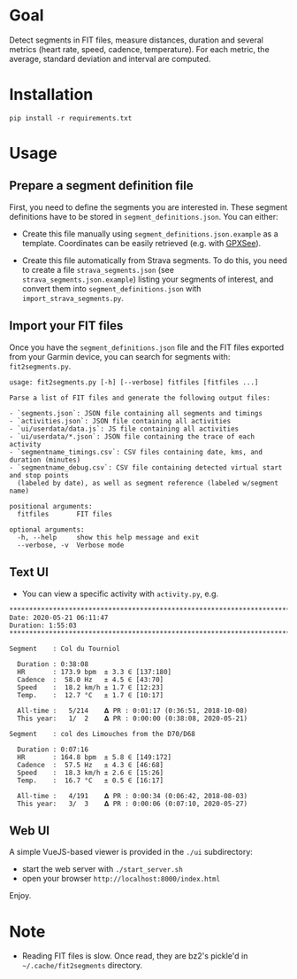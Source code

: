 # Goal

Detect segments in FIT files, measure distances, duration and several metrics
(heart rate, speed, cadence, temperature). For each metric, the average,
standard deviation and interval are computed.

# Installation

`pip install -r requirements.txt`

# Usage

## Prepare a segment definition file

First, you need to define the segments you are interested in. These segment
definitions have to be stored in `segment_definitions.json`. You can either:

- Create this file manually using `segment_definitions.json.example` as a
  template. Coordinates can be easily retrieved (e.g. with
  [GPXSee](https://www.gpxsee.org/)).

- Create this file automatically from Strava segments. To do this, you need to
  create a file `strava_segments.json` (see `strava_segments.json.example`)
  listing your segments of interest, and convert them into
  `segment_definitions.json` with `import_strava_segments.py`.

## Import your FIT files

Once you have the `segment_definitions.json` file and the FIT files exported
from your Garmin device, you can search for segments with: `fit2segments.py`.

```
usage: fit2segments.py [-h] [--verbose] fitfiles [fitfiles ...]

Parse a list of FIT files and generate the following output files:

- `segments.json`: JSON file containing all segments and timings
- `activities.json`: JSON file containing all activities
- `ui/userdata/data.js`: JS file containing all activities
- `ui/userdata/*.json`: JSON file containing the trace of each activity
- `segmentname_timings.csv`: CSV files containing date, kms, and duration (minutes)
- `segmentname_debug.csv`: CSV file containing detected virtual start and stop points
  (labeled by date), as well as segment reference (labeled w/segment name)

positional arguments:
  fitfiles       FIT files

optional arguments:
  -h, --help     show this help message and exit
  --verbose, -v  Verbose mode
```

## Text UI

- You can view a specific activity with `activity.py`, e.g.

```
********************************************************************************
Date: 2020-05-21 06:11:47
Duration: 1:55:03
********************************************************************************

Segment    : Col du Tourniol

  Duration : 0:38:08
  HR       : 173.9 bpm  ± 3.3 ∈ [137:180]
  Cadence  :  58.0 Hz   ± 4.5 ∈ [43:70]
  Speed    :  18.2 km/h ± 1.7 ∈ [12:23]
  Temp.    :  12.7 °C   ± 1.7 ∈ [10:17]

  All-time :   5/214    𝚫 PR : 0:01:17 (0:36:51, 2018-10-08)
  This year:   1/  2    𝚫 PR : 0:00:00 (0:38:08, 2020-05-21)

Segment    : col des Limouches from the D70/D68

  Duration : 0:07:16
  HR       : 164.8 bpm  ± 5.8 ∈ [149:172]
  Cadence  :  57.5 Hz   ± 4.3 ∈ [46:68]
  Speed    :  18.3 km/h ± 2.6 ∈ [15:26]
  Temp.    :  16.7 °C   ± 0.5 ∈ [16:17]

  All-time :   4/191    𝚫 PR : 0:00:34 (0:06:42, 2018-08-03)
  This year:   3/  3    𝚫 PR : 0:00:06 (0:07:10, 2020-05-27)

```

## Web UI

A simple VueJS-based viewer is provided in the `./ui` subdirectory:

- start the web server with `./start_server.sh`
- open your browser `http://localhost:8000/index.html`

Enjoy.

# Note

- Reading FIT files is slow. Once read, they are bz2's pickle'd in
  `~/.cache/fit2segments` directory.

